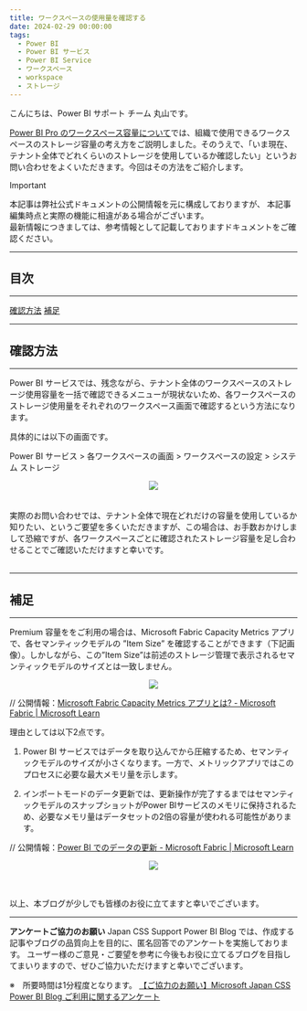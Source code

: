 ```yaml
---
title: ワークスペースの使用量を確認する
date: 2024-02-29 00:00:00 
tags:
  - Power BI
  - Power BI サービス
  - Power BI Service
  - ワークスペース
  - workspace
  - ストレージ
---
```


こんにちは、Power BI サポート チーム 丸山です。

[Power BI Pro のワークスペース容量について](https://jpbap-sqlbi.github.io/blog/powerbi/pbi_storage/)では、組織で使用できるワークスペースのストレージ容量の考え方をご説明しました。そのうえで、「いま現在、テナント全体でどれくらいのストレージを使用しているか確認したい」というお問い合わせをよくいただきます。今回はその方法をご紹介します。

<!-- more -->

> [!IMPORTANT]  
> 本記事は弊社公式ドキュメントの公開情報を元に構成しておりますが、
> 本記事編集時点と実際の機能に相違がある場合がございます。  
> 最新情報につきましては、参考情報として記載しておりますドキュメントをご確認ください。

---
## 目次
---
 [確認方法](#確認方法)
 [補足](#補足)

---
## 確認方法
---
Power BI サービスでは、残念ながら、テナント全体のワークスペースのストレージ使用容量を一括で確認できるメニューが現状ないため、各ワークスペースのストレージ使用量をそれぞれのワークスペース画面で確認するという方法になります。

具体的には以下の画面です。

Power BI サービス > 各ワークスペースの画面 > ワークスペースの設定 > システム ストレージ
<div align="center">
<img src="1.jpg">
</div>

</br>
</br>
実際のお問い合わせでは、テナント全体で現在どれだけの容量を使用しているか知りたい、というご要望を多くいただきますが、この場合は、お手数おかけしまして恐縮ですが、各ワークスペースごとに確認されたストレージ容量を足し合わせることでご確認いただけますと幸いです。

</br>
</br>

---
## 補足
---
Premium 容量ををご利用の場合は、Microsoft Fabric Capacity Metrics アプリで、各セマンティックモデルの ”Item Size” を確認することができます（下記画像）。しかしながら、この”Item Size”は前述のストレージ管理で表示されるセマンティックモデルのサイズとは一致しません。

<div align="center">
<img src="2.png">
</div>

// 公開情報：[Microsoft Fabric Capacity Metrics アプリとは? - Microsoft Fabric | Microsoft Learn](https://learn.microsoft.com/ja-jp/fabric/enterprise/metrics-app)


理由としては以下2点です。

1. Power BI サービスではデータを取り込んでから圧縮するため、セマンティックモデルのサイズが小さくなります。一方で、メトリックアプリではこのプロセスに必要な最大メモリ量を示します。

2. インポートモードのデータ更新では、更新操作が完了するまではセマンティックモデルのスナップショットがPower BIサービスのメモリに保持されるため、必要なメモリ量はデータセットの2倍の容量が使われる可能性があります。

// 公開情報：[Power BI でのデータの更新 - Microsoft Fabric | Microsoft Learn](https://learn.microsoft.com/ja-jp/power-bi/connect-data/refresh-data#semantic-models-in-import-mode)
<div align="center">
<img src="3.png">
</div>
</br>

</br>

以上、本ブログが少しでも皆様のお役に立てますと幸いでございます。


---

**アンケートご協力のお願い**
Japan CSS Support Power BI Blog では、作成する記事やブログの品質向上を目的に、匿名回答でのアンケートを実施しております。
ユーザー様のご意見・ご要望を参考に今後もお役に立てるブログを目指してまいりますので、ぜひご協力いただけますと幸いでございます。 

※　所要時間は1分程度となります。
[【ご協力のお願い】Microsoft Japan CSS Power BI Blog ご利用に関するアンケート](https://jpbap-sqlbi.github.io/blog/powerbi/pbi_blogsurvey2022/)